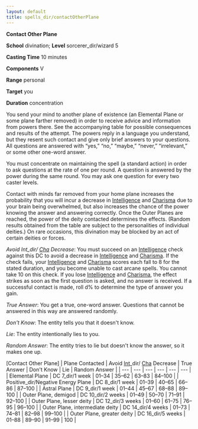 ```yaml
---
layout: default
title: spells_dir/contactOtherPlane
---
```

 **Contact Other Plane**

**School** divination; **Level** sorcerer_dir/wizard 5

**Casting Time** 10 minutes

**Components** V

**Range** personal

**Target** you

**Duration** concentration

You send your mind to another plane of existence (an Elemental Plane or some plane farther removed) in order to receive advice and information from powers there. See the accompanying table for possible consequences and results of the attempt. The powers reply in a language you understand, but they resent such contact and give only brief answers to your questions. All questions are answered with “yes,” “no,” “maybe,” “never,” “irrelevant,” or some other one-word answer.

You must concentrate on maintaining the spell (a standard action) in order to ask questions at the rate of one per round. A question is answered by the power during the same round. You may ask one question for every two caster levels.

Contact with minds far removed from your home plane increases the probability that you will incur a decrease in [Intelligence](../gettingStarted#_intelligence) and [Charisma](../gettingStarted#_charisma-new) due to your brain being overwhelmed, but also increases the chance of the power knowing the answer and answering correctly. Once the Outer Planes are reached, the power of the deity contacted determines the effects. (Random results obtained from the table are subject to the personalities of individual deities.) On rare occasions, this divination may be blocked by an act of certain deities or forces.

_Avoid Int_dir/ [Cha](../gettingStarted#_charisma-new) Decrease_: You must succeed on an [Intelligence](../gettingStarted#_intelligence) check against this DC to avoid a decrease in [Intelligence](../gettingStarted#_intelligence) and [Charisma](../gettingStarted#_charisma-new). If the check fails, your [Intelligence](../gettingStarted#_intelligence) and [Charisma](../gettingStarted#_charisma-new) scores each fall to 8 for the stated duration, and you become unable to cast arcane spells. You cannot take 10 on this check. If you lose [Intelligence](../gettingStarted#_intelligence) and [Charisma](../gettingStarted#_charisma-new), the effect strikes as soon as the first question is asked, and no answer is received. If a successful contact is made, roll d% to determine the type of answer you gain.

_True Answer_: You get a true, one-word answer. Questions that cannot be answered in this way are answered randomly.

_Don't Know_: The entity tells you that it doesn't know.

_Lie_: The entity intentionally lies to you.

_Random Answer_: The entity tries to lie but doesn't know the answer, so it makes one up.

[Contact Other Plane]
| Plane Contacted | Avoid [Int](../gettingStarted#_intelligence)_dir/ [Cha](../gettingStarted#_charisma-new) Decrease | True Answer | Don't Know | Lie | Random Answer |
| --- | --- | --- | --- | --- | --- |
| Elemental Plane | DC 7_dir/1 week | 01–34 | 35–62 | 63–83 | 84–100 |
| Positive_dir/Negative Energy Plane | DC 8_dir/1 week | 01–39 | 40–65 | 66–86 | 87–100 |
| Astral Plane | DC 9_dir/1 week | 01–44 | 45–67 | 68–88 | 89–100 |
| Outer Plane, demigod | DC 10_dir/2 weeks | 01–49 | 50–70 | 71–91 | 92–100 |
| Outer Plane, lesser deity | DC 12_dir/3 weeks | 01–60 | 61–75 | 76–95 | 96–100 |
| Outer Plane, intermediate deity | DC 14_dir/4 weeks | 01–73 | 74–81 | 82–98 | 99–100 |
| Outer Plane, greater deity | DC 16_dir/5 weeks | 01–88 | 89–90 | 91–99 | 100 |

